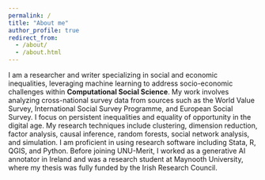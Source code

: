 ```yaml
---
permalink: /
title: "About me"
author_profile: true
redirect_from: 
  - /about/
  - /about.html
---
```


I am a researcher and writer specializing in social and economic inequalities, leveraging machine learning to address socio-economic challenges within **Computational Social Science**.
My work involves analyzing cross-national survey data from sources such as the World Value Survey, International Social Survey Programme, and European Social Survey.
I focus on persistent inequalities and equality of opportunity in the digital age. My research techniques include clustering, dimension reduction, factor analysis, causal inference, random forests, social network analysis, and simulation. I am proficient in using research software including Stata, R, QGIS, and Python.
Before joining UNU-Merit, I worked as a generative AI annotator in Ireland and was a research student at Maynooth University, where my thesis was fully funded by the Irish Research Council.
